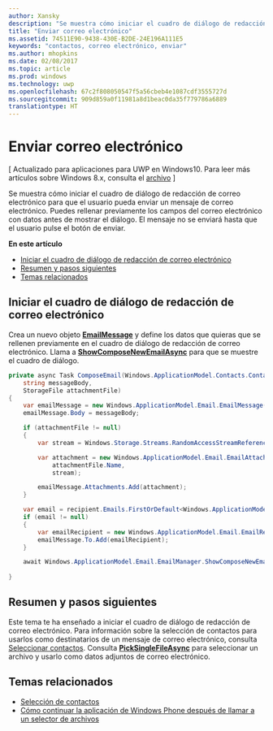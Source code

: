 ```yaml
---
author: Xansky
description: "Se muestra cómo iniciar el cuadro de diálogo de redacción de correo electrónico para que el usuario pueda enviar un mensaje de correo electrónico. Puedes rellenar previamente los campos del correo electrónico con datos antes de mostrar el diálogo. El mensaje no se enviará hasta que el usuario pulse el botón de enviar."
title: "Enviar correo electrónico"
ms.assetid: 74511E90-9438-430E-B2DE-24E196A111E5
keywords: "contactos, correo electrónico, enviar"
ms.author: mhopkins
ms.date: 02/08/2017
ms.topic: article
ms.prod: windows
ms.technology: uwp
ms.openlocfilehash: 67c2f808050547f5a56cbeb4e1087cdf3555727d
ms.sourcegitcommit: 909d859a0f11981a8d1beac0da35f779786a6889
translationtype: HT
---
```

# <a name="send-email"></a>Enviar correo electrónico

\[ Actualizado para aplicaciones para UWP en Windows10. Para leer más artículos sobre Windows 8.x, consulta el [archivo](http://go.microsoft.com/fwlink/p/?linkid=619132) \]


Se muestra cómo iniciar el cuadro de diálogo de redacción de correo electrónico para que el usuario pueda enviar un mensaje de correo electrónico. Puedes rellenar previamente los campos del correo electrónico con datos antes de mostrar el diálogo. El mensaje no se enviará hasta que el usuario pulse el botón de enviar.

**En este artículo**

-   [Iniciar el cuadro de diálogo de redacción de correo electrónico](#launch-the-compose-email-dialog)
-   [Resumen y pasos siguientes](#summary-and-next-steps)
-   [Temas relacionados](#related-topics)

## <a name="launch-the-compose-email-dialog"></a>Iniciar el cuadro de diálogo de redacción de correo electrónico

Crea un nuevo objeto [**EmailMessage**](https://msdn.microsoft.com/library/windows/apps/Dn631270) y define los datos que quieras que se rellenen previamente en el cuadro de diálogo de redacción de correo electrónico. Llama a [**ShowComposeNewEmailAsync**](https://msdn.microsoft.com/library/windows/apps/Dn631269) para que se muestre el cuadro de diálogo.

``` cs
private async Task ComposeEmail(Windows.ApplicationModel.Contacts.Contact recipient, 
    string messageBody, 
    StorageFile attachmentFile)
{
    var emailMessage = new Windows.ApplicationModel.Email.EmailMessage();
    emailMessage.Body = messageBody;

    if (attachmentFile != null)
    {
        var stream = Windows.Storage.Streams.RandomAccessStreamReference.CreateFromFile(attachmentFile);

        var attachment = new Windows.ApplicationModel.Email.EmailAttachment(
            attachmentFile.Name,
            stream);

        emailMessage.Attachments.Add(attachment);
    }

    var email = recipient.Emails.FirstOrDefault<Windows.ApplicationModel.Contacts.ContactEmail>();
    if (email != null)
    {
        var emailRecipient = new Windows.ApplicationModel.Email.EmailRecipient(email.Address);
        emailMessage.To.Add(emailRecipient);
    }

    await Windows.ApplicationModel.Email.EmailManager.ShowComposeNewEmailAsync(emailMessage);
        
}
```

## <a name="summary-and-next-steps"></a>Resumen y pasos siguientes

Este tema te ha enseñado a iniciar el cuadro de diálogo de redacción de correo electrónico. Para información sobre la selección de contactos para usarlos como destinatarios de un mensaje de correo electrónico, consulta [Seleccionar contactos](selecting-contacts.md). Consulta [**PickSingleFileAsync**](https://msdn.microsoft.com/library/windows/apps/JJ635275) para seleccionar un archivo y usarlo como datos adjuntos de correo electrónico.

## <a name="related-topics"></a>Temas relacionados

* [Selección de contactos](selecting-contacts.md)
* [Cómo continuar la aplicación de Windows Phone después de llamar a un selector de archivos](https://msdn.microsoft.com/library/windows/apps/xaml/Dn614994)
 

 




